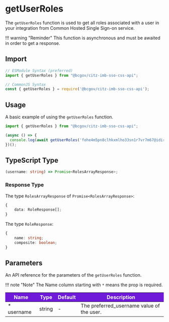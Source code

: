 # getUserRoles

The `getUserRoles` function is used to get all roles associated with a user in your integration from Common Hosted Single Sign-on service. 

!!! warning "Reminder"
    This function is asynchronous and must be awaited in order to get a response.

## Import

```JavaScript
// ESModule Syntax (preferred)
import { getUserRoles } from "@bcgov/citz-imb-sso-css-api";

// CommonJS Syntax
const { getUserRoles } = require('@bcgov/citz-imb-sso-css-api');
```

## Usage

A basic example of using the `getUserRoles` function.

```JavaScript
import { getUserRoles } from "@bcgov/citz-imb-sso-css-api";

(async () => {
  console.log(await getUserRoles('fohe4m5pn8clhkxmlho33sn1r7vr7m67@idir'));
})();
```

## TypeScript Type

```TypeScript
(username: string) => Promise<RolesArrayResponse>;
```

### Response Type

The type `RolesArrayResponse` of `Promise<RolesArrayResponse>`:

```TypeScript
{
    data: RoleResponse[];
}
```

The type `RoleResponse`:

```TypeScript
{
    name: string;
    composite: boolean;
}
```

## Parameters

An API reference for the parameters of the `getUserRoles` function.

!!! note "Note"
    The Name column starting with `*` means the prop is required.

<table>
  <!-- Table columns -->
  <thead>
    <tr>
      <th style="background: #6f19d9; color: white;">Name</th>
      <th style="background: #6f19d9; color: white;">Type</th>
      <th style="background: #6f19d9; color: white;">Default</th>
      <th style="background: #6f19d9; color: white;">Description</th>
    </tr>
  </thead>

  <!-- Table rows -->
  <tbody>
    <tr>
      <td>* username</td>
      <td>string</td>
      <td>-</td>
      <td>The preferred_username value of the user.</td>
    </tr>
  </tbody>
</table>
